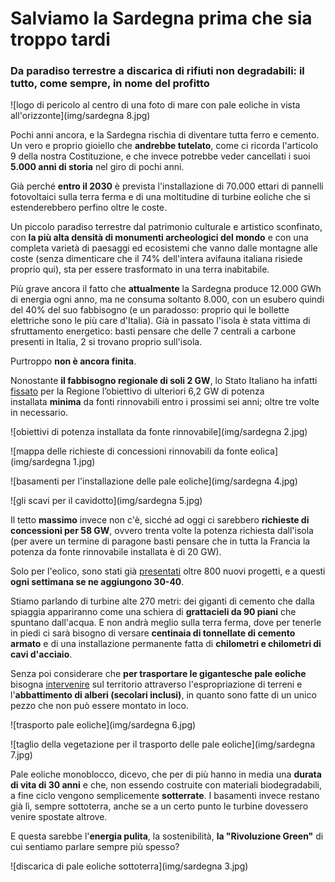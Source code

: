 # Salviamo la Sardegna prima che sia troppo tardi

### Da paradiso terrestre a discarica di rifiuti non degradabili: il tutto, come sempre, in nome del profitto

![logo di pericolo al centro di una foto di mare con pale eoliche in vista all'orizzonte](img/sardegna 8.jpg)

Pochi anni ancora, e la Sardegna rischia di diventare tutta ferro e cemento. Un vero e proprio gioiello che **andrebbe tutelato**, come ci ricorda l'articolo 9 della nostra Costituzione, e che invece potrebbe veder cancellati i suoi **5.000 anni di storia** nel giro di pochi anni.

Già perché **entro il 2030** è prevista l'installazione di 70.000 ettari di pannelli fotovoltaici sulla terra ferma e di una moltitudine di turbine eoliche che si estenderebbero perfino oltre le coste.

Un piccolo paradiso terrestre dal patrimonio culturale e artistico sconfinato, con **la più alta densità di monumenti archeologici del mondo** e con una completa varietà di paesaggi ed ecosistemi che vanno dalle montagne alle coste (senza dimenticare che il 74% dell'intera avifauna italiana risiede proprio qui), sta per essere trasformato in una terra inabitabile.

Più grave ancora il fatto che **attualmente** la Sardegna produce 12.000 GWh di energia ogni anno, ma ne consuma soltanto 8.000, con un esubero quindi del 40% del suo fabbisogno (e un paradosso: proprio qui le bollette elettriche sono le più care d'Italia). Già in passato l'isola è stata vittima di sfruttamento energetico: basti pensare che delle 7 centrali a carbone presenti in Italia, 2 si trovano proprio sull'isola.

Purtroppo **non è ancora finita**.

Nonostante **il fabbisogno regionale di soli 2 GW**, lo Stato Italiano ha infatti [fissato](https://www.gazzettaufficiale.it/atto/serie_generale/caricaDettaglioAtto/originario?atto.dataPubblicazioneGazzetta=2024-07-02&atto.codiceRedazionale=24A03360&elenco30giorni=true) per la Regione l’obiettivo di ulteriori 6,2 GW di potenza installata **minima** da fonti rinnovabili entro i prossimi sei anni; oltre tre volte in necessario.

![obiettivi di potenza installata da fonte rinnovabile](img/sardegna 2.jpg)

![mappa delle richieste di concessioni rinnovabili da fonte eolica](img/sardegna 1.jpg)

![basamenti per l'installazione delle pale eoliche](img/sardegna 4.jpg)

![gli scavi per il cavidotto](img/sardegna 5.jpg)

Il tetto **massimo** invece non c'è, sicché ad oggi ci sarebbero **richieste di concessioni per 58 GW**, ovvero trenta volte la potenza richiesta dall'isola (per avere un termine di paragone basti pensare che in tutta la Francia la potenza da fonte rinnovabile installata è di 20 GW).

Solo per l'eolico, sono stati già [presentati](https://www.orthobenessere.com/problema-eolico-in-sardegna/) oltre 800 nuovi progetti, e a questi **ogni settimana se ne aggiungono 30-40**.

Stiamo parlando di turbine alte 270 metri: dei giganti di cemento che dalla spiaggia appariranno come una schiera di **grattacieli da 90 piani** che spuntano dall'acqua. E non andrà meglio sulla terra ferma, dove per tenerle in piedi ci sarà bisogno di versare **centinaia di tonnellate di cemento armato** e di una installazione permanente fatta di **chilometri e chilometri di cavi d'acciaio**.

Senza poi considerare che **per trasportare le gigantesche pale eoliche** bisogna [intervenire](https://va.mite.gov.it/File/Documento/739028) sul territorio attraverso l'espropriazione di terreni e l'**abbattimento di alberi (secolari inclusi)**, in quanto sono fatte di un unico pezzo che non può essere montato in loco.

![trasporto pale eoliche](img/sardegna 6.jpg)

![taglio della vegetazione per il trasporto delle pale eoliche](img/sardegna 7.jpg)

Pale eoliche monoblocco, dicevo, che per di più hanno in media una **durata di vita di 30 anni** e che, non essendo costruite con materiali biodegradabili, a fine ciclo vengono semplicemente **sotterrate**. I basamenti invece restano già lì, sempre sottoterra, anche se a un certo punto le turbine dovessero venire spostate altrove.

E questa sarebbe l'**energia pulita**, la sostenibilità, **la "Rivoluzione Green"** di cui sentiamo parlare sempre più spesso?

![discarica di pale eoliche sottoterra](img/sardegna 3.jpg)